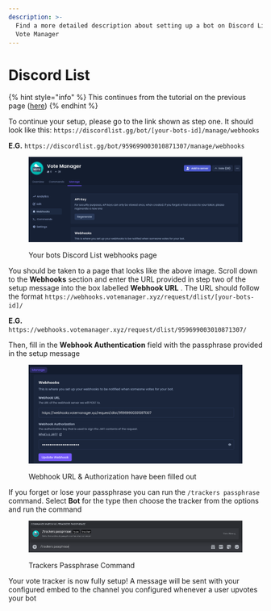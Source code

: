 ```yaml
---
description: >-
  Find a more detailed description about setting up a bot on Discord List with
  Vote Manager
---
```


# Discord List

{% hint style="info" %}
This continues from the tutorial on the previous page ([here](./))
{% endhint %}

To continue your setup, please go to the link shown as step one. It should look like this: `https://discordlist.gg/bot/[your-bots-id]/manage/webhooks`

**E.G.** `https://discordlist.gg/bot/959699003010871307/manage/webhooks`

<figure><img src="../../.gitbook/assets/dlist-1.png" alt=""><figcaption><p>Your bots Discord List webhooks page</p></figcaption></figure>

You should be taken to a page that looks like the above image. Scroll down to the **Webhooks** section and enter the URL provided in step two of the setup message into the box labelled **Webhook URL** . The URL should follow the format `https://webhooks.votemanager.xyz/request/dlist/[your-bots-id]/`

**E.G.** `https://webhooks.votemanager.xyz/request/dlist/959699003010871307/`

Then, fill in the **Webhook Authentication** field with the passphrase provided in the setup message

<figure><img src="../../.gitbook/assets/dlist-2.png" alt=""><figcaption><p>Webhook URL &#x26; Authorization have been filled out</p></figcaption></figure>

If you forget or lose your passphrase you can run the `/trackers passphrase` command. Select **Bot** for the type then choose the tracker from the options and run the command

<figure><img src="../../.gitbook/assets/tracker_passphrase.png" alt=""><figcaption><p>Trackers Passphrase Command</p></figcaption></figure>

Your vote tracker is now fully setup! A message will be sent with your configured embed to the channel you configured whenever a user upvotes your bot
